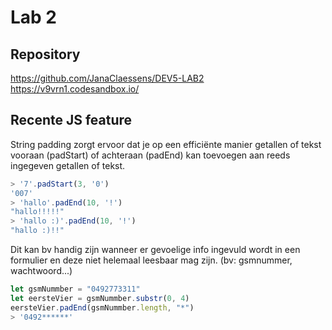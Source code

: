 # Lab 2
## Repository
https://github.com/JanaClaessens/DEV5-LAB2
https://v9vrn1.codesandbox.io/

## Recente JS feature
String padding zorgt ervoor dat je op een efficiënte manier
getallen of tekst vooraan (padStart) of achteraan (padEnd) kan toevoegen aan reeds ingegeven getallen of tekst.

```js
> '7'.padStart(3, '0')
'007'
> 'hallo'.padEnd(10, '!')
"hallo!!!!!"
> 'hallo :)'.padEnd(10, '!')
"hallo :)!!"
```

Dit kan bv handig zijn wanneer er gevoelige info ingevuld wordt in een formulier en deze niet helemaal leesbaar mag zijn. (bv: gsmnummer, wachtwoord...)

```js
let gsmNummber = "0492773311"
let eersteVier = gsmNummber.substr(0, 4)
eersteVier.padEnd(gsmNummber.length, "*")
> '0492******'
```
